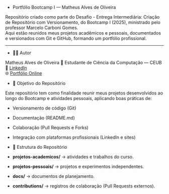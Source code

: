 - Portfólio Bootcamp I — Matheus Alves de Oliveira

Repositório criado como parte do Desafio - Entrega Intermediária: Criação de Repositório com Versionamento, do Bootcamp I (2025), ministrado pelo professor Marcelo Carboni Gomes.  
Aqui estão reunidos meus projetos acadêmicos e pessoais, documentados e versionados com Git e GitHub, formando um portfólio profissional.

---

- 👨‍💻 Autor

Matheus Alves de Oliveira
📍 Estudante de Ciência da Computação — CEUB  
🔗 [LinkedIn](https://www.linkedin.com/in/matheus-alves-82495a381/)  
🌐 [Portfólio Online](https://sites.google.com/view/portofoliodigitalmatheusalves/início)

- 🎯 Objetivo do Repositório

Este repositório tem como finalidade reunir meus projetos desenvolvidos ao longo do Bootcamp e atividades pessoais, aplicando boas práticas de:
- Versionamento de código (Git)  
- Documentação (README.md)
- Colaboração (Pull Requests e Forks)  
- Integração com plataformas profissionais (LinkedIn e sites)


- 🧱 Estrutura do Repositório
  
- **projetos-academicos/** → atividades e trabalhos do curso.  
- **projetos-pessoais/** → projetos e experimentos independentes.  
- **docs/** → documentos de planejamento.  
- **contributions/** → registros de colaboração (Pull Requests externos).  
